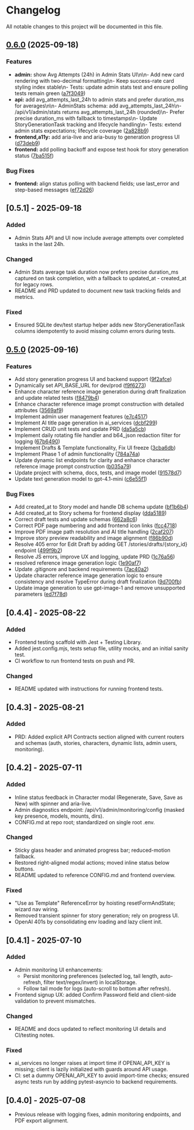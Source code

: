 # Changelog

All notable changes to this project will be documented in this file.

## [0.6.0](https://github.com/LeeBaker3/story_gen_for_work/compare/v0.5.0...v0.6.0) (2025-09-18)


### Features

* **admin:** show Avg Attempts (24h) in Admin Stats UI\n\n- Add new card rendering with two-decimal formatting\n- Keep success-rate card styling index stable\n- Tests: update admin stats test and ensure polling tests remain green ([a7f3049](https://github.com/LeeBaker3/story_gen_for_work/commit/a7f3049cb6d2a4d8b03874d8da252ec44202daa9))
* **api:** add avg_attempts_last_24h to admin stats and prefer duration_ms for averages\n\n- AdminStats schema: add avg_attempts_last_24h\n- /api/v1/admin/stats returns avg_attempts_last_24h (rounded)\n- Prefer precise duration_ms with fallback to timestamps\n- Update StoryGenerationTask tracking and lifecycle handling\n- Tests: extend admin stats expectations; lifecycle coverage ([2a828b9](https://github.com/LeeBaker3/story_gen_for_work/commit/2a828b9ab6347562a8471bc873789b4f7e34e8ec))
* **frontend,a11y:** add aria-live and aria-busy to generation progress UI ([d73deb9](https://github.com/LeeBaker3/story_gen_for_work/commit/d73deb97051f47bf52ec155e4deb5ebdbf60aa1b))
* **frontend:** add polling backoff and expose test hook for story generation status ([7ba515f](https://github.com/LeeBaker3/story_gen_for_work/commit/7ba515f874ac8a1db105c3bb3ac217ef34fb84bf))


### Bug Fixes

* **frontend:** align status polling with backend fields; use last_error and step-based messages ([ef72d26](https://github.com/LeeBaker3/story_gen_for_work/commit/ef72d262368ccdf8fa301196c5e3f00910d32137))

## [0.5.1] - 2025-09-18
### Added
- Admin Stats API and UI now include average attempts over completed tasks in the last 24h.

### Changed
- Admin Stats average task duration now prefers precise duration_ms captured on task completion, with a fallback to updated_at - created_at for legacy rows.
- README and PRD updated to document new task tracking fields and metrics.

### Fixed
- Ensured SQLite dev/test startup helper adds new StoryGenerationTask columns idempotently to avoid missing column errors during tests.

## [0.5.0](https://github.com/LeeBaker3/story_gen_for_work/compare/v0.4.4...v0.5.0) (2025-09-16)


### Features

* Add story generation progress UI and backend support ([9f2afce](https://github.com/LeeBaker3/story_gen_for_work/commit/9f2afcea2eb7afb6742f45f8eabd233a1fe8d28c))
* Dynamically set API_BASE_URL for dev/prod ([f9f6273](https://github.com/LeeBaker3/story_gen_for_work/commit/f9f627338981cdace9175bfcef890293cd4b7ab4))
* Enhance character reference image generation during draft finalization and update related tests ([f8479b4](https://github.com/LeeBaker3/story_gen_for_work/commit/f8479b44ec6c912b3f0b92974457c135545746dd))
* Enhance character reference image prompt construction with detailed attributes ([3569af9](https://github.com/LeeBaker3/story_gen_for_work/commit/3569af9a670dd1da80c450bae6525d1bc1002e94))
* Implement admin user management features ([e7c4517](https://github.com/LeeBaker3/story_gen_for_work/commit/e7c4517d15206b98e366e02544e724d3e7bf2abe))
* Implement AI title page generation in ai_services ([dcbf299](https://github.com/LeeBaker3/story_gen_for_work/commit/dcbf2993a187a45413457f928a251e92b73b1315))
* Implement CRUD unit tests and update PRD ([da5a5cb](https://github.com/LeeBaker3/story_gen_for_work/commit/da5a5cb67ed277cbcc1486db59a3df0097f08493))
* Implement daily rotating file handler and b64_json redaction filter for logging ([67b6490](https://github.com/LeeBaker3/story_gen_for_work/commit/67b64908c6753401e9b1369b270e6afb48368be4))
* Implement Drafts & Template functionality, Fix UI freeze ([3cba6db](https://github.com/LeeBaker3/story_gen_for_work/commit/3cba6dbf38a08861c0ce776d28eba762f8c5fccd))
* Implement Phase 1 of admin functionality ([784a74a](https://github.com/LeeBaker3/story_gen_for_work/commit/784a74a8dfd1c055931b38e7a07225f5758d3f54))
* Update dynamic list endpoints for clarity and enhance character reference image prompt construction ([b035a79](https://github.com/LeeBaker3/story_gen_for_work/commit/b035a791cb0a0a7b97e6d7c4fd7788678a0d53f0))
* Update project with schema, docs, tests, and image model ([91578d7](https://github.com/LeeBaker3/story_gen_for_work/commit/91578d79be8faa90342993cee797f87ebd0e1847))
* Update text generation model to gpt-4.1-mini ([c6e55f1](https://github.com/LeeBaker3/story_gen_for_work/commit/c6e55f13348eabb565b466a5a41111e94794fc37))


### Bug Fixes

* Add created_at to Story model and handle DB schema update ([bf1b6b4](https://github.com/LeeBaker3/story_gen_for_work/commit/bf1b6b490599ce859c559e46b2e3da823bfc313b))
* Add created_at to Story schema for frontend display ([dda5189](https://github.com/LeeBaker3/story_gen_for_work/commit/dda5189df74e16bdf0062442d6e27e76eaca47c8))
* Correct draft tests and update schemas ([662a8c6](https://github.com/LeeBaker3/story_gen_for_work/commit/662a8c63ff965e0e21cf3127628662477004c3bf))
* Correct PDF page numbering and add frontend icon links ([fcc4718](https://github.com/LeeBaker3/story_gen_for_work/commit/fcc47188440752ea48895e022f8a93d6834b3aad))
* Improve PDF image path resolution and AI title handling ([2caf207](https://github.com/LeeBaker3/story_gen_for_work/commit/2caf207d3f20950391d44a6572c51338fac12666))
* Improve story preview readability and image alignment ([f86b90d](https://github.com/LeeBaker3/story_gen_for_work/commit/f86b90defaf458fa0db50cbc4e1c88bc870b62e2))
* Resolve 405 error for Edit Draft by adding GET /stories/drafts/{story_id} endpoint ([499f9b2](https://github.com/LeeBaker3/story_gen_for_work/commit/499f9b23e863d7a09f7c32ed5f335a9d580ead8d))
* Resolve JS errors, improve UX and logging, update PRD ([1c76a56](https://github.com/LeeBaker3/story_gen_for_work/commit/1c76a56daa6b6c9e83c0076babf5e2dd87e9d1ad))
* resolved reference image generation logic ([1e90af7](https://github.com/LeeBaker3/story_gen_for_work/commit/1e90af77f1f3004493641bd71833b07f946ae4d6))
* Update .gitignore and backend requirements ([7ac40a2](https://github.com/LeeBaker3/story_gen_for_work/commit/7ac40a292edcebe7a9719bf3a0a2e5d6292f229d))
* Update character reference image generation logic to ensure consistency and resolve TypeError during draft finalization ([9d700fb](https://github.com/LeeBaker3/story_gen_for_work/commit/9d700fbf2a75dc0ce50e3a4ef718df25b7a92bef))
* Update image generation to use gpt-image-1 and remove unsupported parameters ([ed7f78d](https://github.com/LeeBaker3/story_gen_for_work/commit/ed7f78de2e109cfe653f05a075c30ded0aa6817c))

## [0.4.4] - 2025-08-22
### Added
- Frontend testing scaffold with Jest + Testing Library.
- Added jest.config.mjs, tests setup file, utility mocks, and an initial sanity test.
- CI workflow to run frontend tests on push and PR.

### Changed
- README updated with instructions for running frontend tests.

## [0.4.3] - 2025-08-21
### Added
- PRD: Added explicit API Contracts section aligned with current routers and schemas (auth, stories, characters, dynamic lists, admin users, monitoring).

## [0.4.2] - 2025-07-11
### Added
- Inline status feedback in Character modal (Regenerate, Save, Save as New) with spinner and aria-live.
- Admin diagnostics endpoint: /api/v1/admin/monitoring/config (masked key presence, models, mounts, dirs).
- CONFIG.md at repo root; standardized on single root .env.

### Changed
- Sticky glass header and animated progress bar; reduced-motion fallback.
- Restored right-aligned modal actions; moved inline status below buttons.
- README updated to reference CONFIG.md and frontend overview.

### Fixed
- "Use as Template" ReferenceError by hoisting resetFormAndState; wizard nav wiring.
- Removed transient spinner for story generation; rely on progress UI.
- OpenAI 401s by consolidating env loading and lazy client init.

## [0.4.1] - 2025-07-10
### Added
- Admin monitoring UI enhancements:
  - Persist monitoring preferences (selected log, tail length, auto-refresh, filter text/regex/invert) in localStorage.
  - Follow tail mode for logs (auto-scroll to bottom after refresh).
- Frontend signup UX: added Confirm Password field and client-side validation to prevent mismatches.

### Changed
- README and docs updated to reflect monitoring UI details and CI/testing notes.

### Fixed
- ai_services no longer raises at import time if OPENAI_API_KEY is missing; client is lazily initialized with guards around API usage.
- CI: set a dummy OPENAI_API_KEY to avoid import-time checks; ensured async tests run by adding pytest-asyncio to backend requirements.

## [0.4.0] - 2025-07-08
- Previous release with logging fixes, admin monitoring endpoints, and PDF export alignment.
